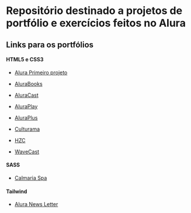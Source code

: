 # Repositório destinado a projetos de portfólio e exercícios feitos no Alura #

## Links para os portfólios ##

#### HTML5 e CSS3 ####


* <a href="https://alura-primeiro-projeto-zeta.vercel.app/" target="_blank">Alura Primeiro projeto</a>

* <a href="https://alurabooks-omega-nine.vercel.app/" target="_blank">AluraBooks</a>

* <a href="https://aluracast-murex.vercel.app/" target="_blank">AluraCast</a>

* <a href="https://aluraplay-amber-delta.vercel.app/" target="_blank">AluraPlay</a>

* <a href="https://aluraplus-pi-cyan.vercel.app/" target="_blank">AluraPlus</a>

* <a href="https://culturama-red.vercel.app/" target="_blank">Culturama</a>

* <a href="https://hzc-henna.vercel.app/" target="_blank">HZC</a>

* <a href="https://wavecast-tau.vercel.app/" target="_blank">WaveCast</a>

#### SASS ####

* <a href="https://calmaria-spa-liard.vercel.app/" target="_blank">Calmaria Spa</a>

#### Tailwind ####

* <a href="https://aluranewsletter-amber.vercel.app/" target="_blank">Alura News Letter</a>